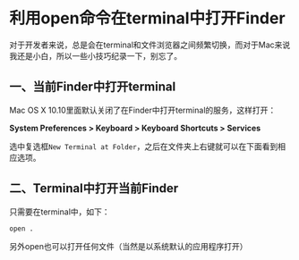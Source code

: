 # 利用open命令在terminal中打开Finder

对于开发者来说，总是会在terminal和文件浏览器之间频繁切换，而对于Mac来说我还是小白，所以一些小技巧纪录一下，别忘了。

## 一、当前Finder中打开terminal

Mac OS X 10.10里面默认关闭了在Finder中打开terminal的服务，这样打开：

**System Preferences > Keyboard > Keyboard Shortcuts > Services**

选中复选框`New Terminal at Folder`，之后在文件夹上右键就可以在下面看到相应选项。

## 二、Terminal中打开当前Finder

只需要在terminal中，如下：

```sh
open .
```

另外open也可以打开任何文件（当然是以系统默认的应用程序打开）